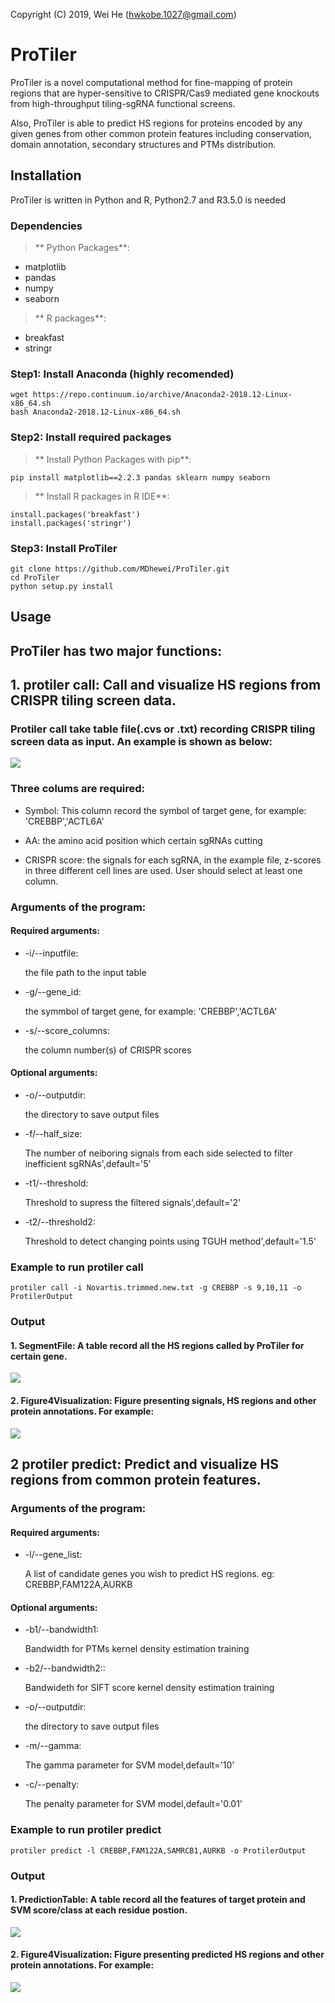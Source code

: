 Copyright (C) 2019, Wei He (hwkobe.1027@gmail.com)


# ProTiler

ProTiler is a novel computational method for fine-mapping of protein regions that are hyper-sensitive to CRISPR/Cas9 mediated gene knockouts from high-throughput tiling-sgRNA functional screens. 

Also, ProTiler is able to predict HS regions for proteins encoded by any given genes from other common protein features including conservation, domain annotation, secondary structures and PTMs distribution.


## Installation

ProTiler is written in Python and R, Python2.7 and R3.5.0 is needed

### Dependencies
>** Python Packages**:
- matplotlib
- pandas
- numpy
- seaborn

>** R packages**:
- breakfast
- stringr

### Step1: Install Anaconda (highly recomended)
```console
wget https://repo.continuum.io/archive/Anaconda2-2018.12-Linux-x86_64.sh 
bash Anaconda2-2018.12-Linux-x86_64.sh 
```

### Step2: Install required packages

>** Install Python Packages with pip**:
```console
pip install matplotlib==2.2.3 pandas sklearn numpy seaborn
```
>** Install R packages in R IDE**:
```
install.packages('breakfast')
install.packages('stringr')
```

### Step3: Install ProTiler 

```console
git clone https://github.com/MDhewei/ProTiler.git
cd ProTiler
python setup.py install
```


## Usage 

## ProTiler has two major functions: 

## 1. protiler call: Call and visualize HS regions from CRISPR tiling screen data.


### Protiler call take table file(.cvs or .txt) recording CRISPR tiling screen data as input. An example is shown as below:

![](ExampleFiles/InputTable.png)

### Three colums are required:

- Symbol: This column record the symbol of target gene, for example: 'CREBBP','ACTL6A'

- AA: the amino acid position which certain sgRNAs cutting

- CRISPR score: the signals for each sgRNA, in the example file, z-scores in three different cell lines are used. User should select at least one column.


###  Arguments of the program:

#### Required arguments:

- -i/--inputfile: 
     
     the file path to the input table 
 
 
- -g/--gene_id: 

     the symmbol of target gene, for example: 'CREBBP','ACTL6A'
 
 
- -s/--score_columns: 

     the column number(s) of CRISPR scores
 
#### Optional arguments:

- -o/--outputdir: 

     the directory to save output files
     
- -f/--half_size: 

     The number of neiboring signals from each side selected to filter inefficient sgRNAs',default='5'


- -t1/--threshold: 

     Threshold to supress the filtered signals',default='2'


- -t2/--threshold2: 

     Threshold to detect changing points using TGUH method',default='1.5'


### Example to run protiler call

```console
protiler call -i Novartis.trimmed.new.txt -g CREBBP -s 9,10,11 -o ProtilerOutput
```

### Output

#### 1. SegmentFile: A table record all the HS regions called by ProTiler for certain gene.
![](ExampleFiles/HS_CREBBP.png)

#### 2. Figure4Visualization: Figure presenting signals, HS regions and other protein annotations. For example:

![](ExampleFiles/Segmentfigure_CREBBP.png)



## 2 protiler predict: Predict and visualize HS regions from common protein features.

###  Arguments of the program:

#### Required arguments:

- -l/--gene_list: 
     
     A list of candidate genes you wish to predict HS regions. eg: CREBBP,FAM122A,AURKB
 
#### Optional arguments:

- -b1/--bandwidth1:

     Bandwidth for PTMs kernel density estimation training
 
 
- -b2/--bandwidth2:: 

     Bandwideth for SIFT score kernel density estimation training
 
 
- -o/--outputdir: 

     the directory to save output files
     
- -m/--gamma: 

     The gamma parameter for SVM model,default='10'


- -c/--penalty: 

     The penalty parameter for SVM model,default='0.01'


### Example to run protiler predict

```console
protiler predict -l CREBBP,FAM122A,SAMRCB1,AURKB -o ProtilerOutput
```

### Output

#### 1. PredictionTable: A table record all the features of target protein and SVM score/class at each residue postion.

![](ExampleFiles/FAM122A_predict.png)

#### 2. Figure4Visualization: Figure presenting predicted  HS regions and other protein annotations. For example:
![](ExampleFiles/PredictedHSregion_FAM122A.png)



